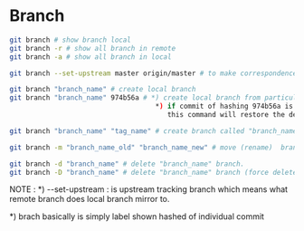 
#  Branch
``` bash 
git branch # show branch local
git branch -r # show all branch in remote
git branch -a # show all branch in local

git branch --set-upstream master origin/master # to make correspondence between local master to origin master.

git branch "branch_name" # create local branch
git branch "branch_name" 974b56a # *) create local branch from particular commit of hashing 974b56a
                                    *) if commit of hashing 974b56a is hash of commit that already deleted,
                                       this command will restore the deleted commit and create new branch named "branch_name"

git branch "branch_name" "tag_name" # create branch called "branch_name" based on "tag_name" tag.

git branch -m "branch_name_old" "branch_name_new" # move (rename)  branch_name_old to branch_name_new

git branch -d "branch_name" # delete "branch_name" branch.
git branch -D "branch_name" # delete "branch_name" branch (force delete). This is usually happen to delete branch that has not been merged to master yet.

```
NOTE :
*) --set-upstream  : is upstream tracking branch which means what remote branch does local branch mirror to.

*) brach basically is simply label shown hashed of individual commit
